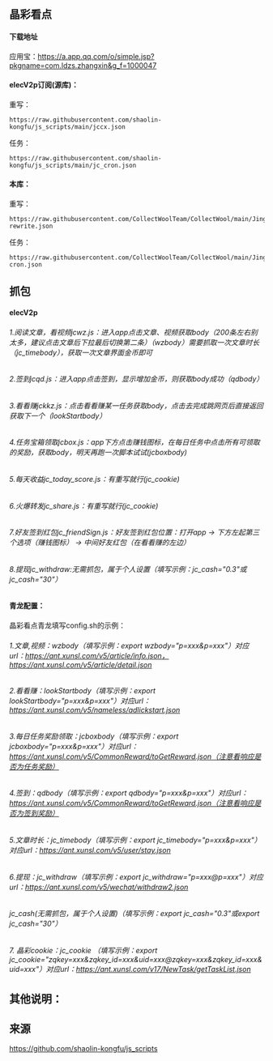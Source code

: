 ## 晶彩看点
#### 下载地址
应用宝：https://a.app.qq.com/o/simple.jsp?pkgname=com.ldzs.zhangxin&g_f=1000047

#### elecV2p订阅(源库)：

重写：
```
https://raw.githubusercontent.com/shaolin-kongfu/js_scripts/main/jccx.json
```
任务：
```
https://raw.githubusercontent.com/shaolin-kongfu/js_scripts/main/jc_cron.json
```

#### 本库：
重写：
```
https://raw.githubusercontent.com/CollectWoolTeam/CollectWool/main/JingCaiKanDian/jckd-rewrite.json
```
任务：
```
https://raw.githubusercontent.com/CollectWoolTeam/CollectWool/main/JingCaiKanDian/jckd-cron.json
```

## 抓包
#### elecV2p
###### 1.阅读文章，看视频jcwz.js：进入app点击文章、视频获取body（200条左右别太多，建议点击文章后下拉最后切换第二条）（wzbody）需要抓取一次文章时长（jc_timebody），获取一次文章界面金币即可
###### 2.签到jcqd.js：进入app点击签到，显示增加金币，则获取body成功（qdbody）
###### 3.看看赚jckkz.js：点击看看赚某一任务获取body，点击去完成跳网页后直接返回获取下一个（lookStartbody）
###### 4.任务宝箱领取jcbox.js：app下方点击赚钱图标，在每日任务中点击所有可领取的奖励，获取body，明天再跑一次脚本试试(jcboxbody)
###### 5.每天收益jc_today_score.js：有重写就行(jc_cookie)
###### 6.火爆转发jc_share.js：有重写就行(jc_cookie)
###### 7.好友签到红包jc_friendSign.js：好友签到红包位置：打开app → 下方左起第三个选项（赚钱图标） → 中间好友红包（在看看赚的左边）
###### 8.提现jc_withdraw:无需抓包，属于个人设置（填写示例：jc_cash="0.3"或jc_cash="30"）

#### 青龙配置：
晶彩看点青龙填写config.sh的示例：
###### 1.文章,视频：wzbody（填写示例：export wzbody="p=xxx&p=xxx"）对应url：https://ant.xunsl.com/v5/article/info.json，https://ant.xunsl.com/v5/article/detail.json
###### 2.看看赚：lookStartbody（填写示例：export lookStartbody="p=xxx&p=xxx"）对应url：https://ant.xunsl.com/v5/nameless/adlickstart.json
###### 3.每日任务奖励领取：jcboxbody（填写示例：export jcboxbody="p=xxx&p=xxx"）对应url：https://ant.xunsl.com/v5/CommonReward/toGetReward.json（注意看响应是否为任务奖励）
###### 4.签到：qdbody（填写示例：export qdbody="p=xxx&p=xxx"）对应url：https://ant.xunsl.com/v5/CommonReward/toGetReward.json（注意看响应是否为签到奖励）
###### 5.文章时长：jc_timebody（填写示例：export jc_timebody="p=xxx&p=xxx"）对应url：https://ant.xunsl.com/v5/user/stay.json
###### 6.提现：jc_withdraw（填写示例：export jc_withdraw="p=xxx@p=xxx"）对应url：https://ant.xunsl.com/v5/wechat/withdraw2.json
######   jc_cash(无需抓包，属于个人设置)（填写示例：export jc_cash="0.3"或export jc_cash="30"）
###### 7. 晶彩cookie：jc_cookie （填写示例：export jc_cookie="zqkey=xxx&zqkey_id=xxx&uid=xxx@zqkey=xxx&zqkey_id=xxx&uid=xxx"）对应url：https://ant.xunsl.com/v17/NewTask/getTaskList.json

## 其他说明：
 

## 来源
https://github.com/shaolin-kongfu/js_scripts
